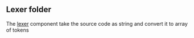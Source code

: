## Lexer folder
The [lexer](https://en.wikipedia.org/wiki/Lexical_analysis) component take the source code as string
and convert it to array of tokens 